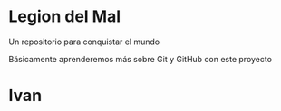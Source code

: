 # Legion del Mal
Un repositorio para conquistar el mundo

Básicamente aprenderemos más sobre Git y GitHub con este proyecto

# Ivan